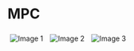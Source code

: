 # MPC

<head>
  <style>
    img {
      max-width: 30%;
      height: auto;
      margin: 5px;
    }
  </style>
</head>

<body>

<img src="![image](https://github.com/donstrave/MPC/assets/97787858/40164615-d79a-4804-8ac4-82fd1336b136)
" alt="Image 1">
<img src="![image](https://github.com/donstrave/MPC/assets/97787858/67333096-a98d-4d3c-9132-9031c7a0bad4)
" alt="Image 2">
<img src="![image](https://github.com/donstrave/MPC/assets/97787858/78706dbe-9a9d-4a63-a724-666db380842f)
" alt="Image 3">

</body>
